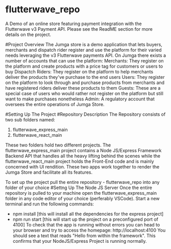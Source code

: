 # flutterwave_repo
A Demo of an online store featuring payment integration with the Flutterwave v3 Payment API. Please see the ReadME section for more details on the project.

#Project Overview
The Jumga store is a demo application that lets buyers, merchants and dispatch rider register and use the platform for their varied needs leveraging the v3 Flutterwave payments API.
On Jumga there exists a number of accounts that can use the platform:
Merchants: They register on the platform and create products with a price tag for customers or users to buy
Dispactch Riders: They register on the platform to help merchants deliver the products they've purchase to the end users
Users: They register on the platform to look through and purchase products from merchants and have registered riders deliver these products to them
Guests: These are a special case of users who would rather not register on the platform but still want to make purchases nonetheless
Admin: A regulatory account that oversees the entire operations of Jumga Store.

#Setting Up The Project
#Repository Description
The Repository consists of two sub folders named:
1. flutterwave_express_main
2. flutterwave_react_main

These two folders hold two different projects. The flutterwave_express_main project contains a Node JS/Express Framework Backend API that handles all the heavy lifting behind the scenes while the flutterwave_react_main project holds the Front-End code and is mainly concerned with UI rendition.
These two apps work together to render the Jumga Store and facilitate all its features.

To set up the project pull the entire repository - flutterwave_repo into any folder of your choice
#Settng Up The Node JS Server
Once the entire repository is pulled to your machine open the flutterwave_express_main folder in any code editor of your choice (perferably VSCode). Start a new terminal and run the following commands:
- npm install [this will install all the dependencies for the express project]
- npm run start [this will start up the project on a preconfigured port of 4100]
To check that the app is running without errors you can head to your browser and try to access the homepage: http://localhost:4100
You should see a text that reads "Hello from within the framework". This confirms that your NodeJS/Express Project is running normally.



